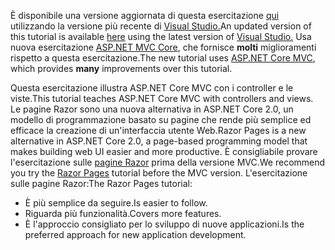 <span data-ttu-id="09fc1-101">È disponibile una versione aggiornata di questa esercitazione [qui](https://docs.microsoft.com/en-us/aspnet/core/tutorials/first-mvc-app/start-mvc) utilizzando la versione più recente di [Visual Studio.](https://www.visualstudio.com)</span><span class="sxs-lookup"><span data-stu-id="09fc1-101">An updated version of this tutorial is available [here](https://docs.microsoft.com/en-us/aspnet/core/tutorials/first-mvc-app/start-mvc) using the latest version of [Visual Studio.](https://www.visualstudio.com)</span></span> <span data-ttu-id="09fc1-102">Usa nuova esercitazione [ASP.NET MVC Core](https://docs.microsoft.com/en-us/aspnet/core/mvc/), che fornisce **molti** miglioramenti rispetto a questa esercitazione.</span><span class="sxs-lookup"><span data-stu-id="09fc1-102">The new tutorial uses [ASP.NET Core MVC](https://docs.microsoft.com/en-us/aspnet/core/mvc/), which provides **many** improvements over this tutorial.</span></span>

<span data-ttu-id="09fc1-103">Questa esercitazione illustra ASP.NET Core MVC con i controller e le viste.</span><span class="sxs-lookup"><span data-stu-id="09fc1-103">This tutorial teaches ASP.NET Core MVC with controllers and views.</span></span> <span data-ttu-id="09fc1-104">Le pagine Razor sono una nuova alternativa in ASP.NET Core 2.0, un modello di programmazione basato su pagine che rende più semplice ed efficace la creazione di un'interfaccia utente Web.</span><span class="sxs-lookup"><span data-stu-id="09fc1-104">Razor Pages is a new alternative in ASP.NET Core 2.0, a page-based programming model that makes building web UI easier and more productive.</span></span> <span data-ttu-id="09fc1-105">È consigliabile provare l'esercitazione sulle [pagine Razor](https://docs.microsoft.com/aspnet/core/mvc/razor-pages) prima della versione MVC.</span><span class="sxs-lookup"><span data-stu-id="09fc1-105">We recommend you try the [Razor Pages](https://docs.microsoft.com/aspnet/core/mvc/razor-pages) tutorial before the MVC version.</span></span> <span data-ttu-id="09fc1-106">L'esercitazione sulle pagine Razor:</span><span class="sxs-lookup"><span data-stu-id="09fc1-106">The Razor Pages tutorial:</span></span>

* <span data-ttu-id="09fc1-107">È più semplice da seguire.</span><span class="sxs-lookup"><span data-stu-id="09fc1-107">Is easier to follow.</span></span>
* <span data-ttu-id="09fc1-108">Riguarda più funzionalità.</span><span class="sxs-lookup"><span data-stu-id="09fc1-108">Covers more features.</span></span>
* <span data-ttu-id="09fc1-109">È l'approccio consigliato per lo sviluppo di nuove applicazioni.</span><span class="sxs-lookup"><span data-stu-id="09fc1-109">Is the preferred approach for new application development.</span></span>